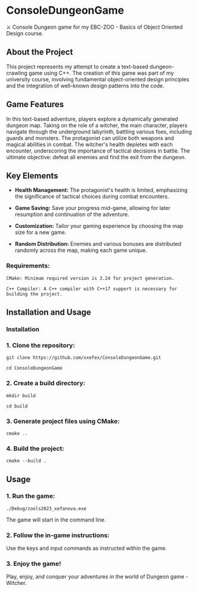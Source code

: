 # ConsoleDungeonGame
⚔️ Console Dungeon game for my EBC-ZOO - Basics of Object Oriented Design course.

## About the Project
This project represents my attempt to create a text-based dungeon-crawling game using C++. The creation of this game was part of my university course, 
involving fundamental object-oriented design principles and the integration of well-known design patterns into the code.

## Game Features
In this text-based adventure, players explore a dynamically generated dungeon map. Taking on the role of a witcher, the main character, players navigate through the underground labyrinth, 
battling various foes, including guards and monsters. The protagonist can utilize both weapons and magical abilities in combat. The witcher's health depletes with each encounter, 
underscoring the importance of tactical decisions in battle. The ultimate objective: defeat all enemies and find the exit from the dungeon.

## Key Elements

- **Health Management:** The protagonist's health is limited, emphasizing the significance of tactical choices during combat encounters.

- **Game Saving:** Save your progress mid-game, allowing for later resumption and continuation of the adventure.

- **Customization:** Tailor your gaming experience by choosing the map size for a new game.

- **Random Distribution:** Enemies and various bonuses are distributed randomly across the map, making each game unique.

### Requirements:
```
CMake: Minimum required version is 3.24 for project generation.
```
```
C++ Compiler: A C++ compiler with C++17 support is necessary for building the project.
```
## Installation and Usage

### Installation
### 1. Clone the repository:
```
git clone https://github.com/xxefex/ConsoleDungeonGame.git
```
```
cd ConsoleDungeonGame
````
### 2. Create a build directory:
````
mkdir build
````
````
cd build
````
### 3. Generate project files using CMake:
```
cmake ..
```
### 4. Build the project:
```
cmake --build .
```
   

## Usage
### 1. Run the game:
```
./Debug/zools2023_xefanova.exe
```
The game will start in the command line.

### 2. Follow the in-game instructions:
Use the keys and input commands as instructed within the game.

### 3. Enjoy the game!
Play, enjoy, and conquer your adventures in the world of Dungeon game - Witcher.

